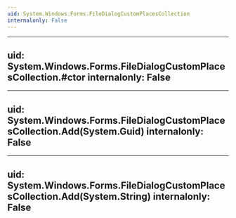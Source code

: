 ```yaml
---
uid: System.Windows.Forms.FileDialogCustomPlacesCollection
internalonly: False
---
```


---
uid: System.Windows.Forms.FileDialogCustomPlacesCollection.#ctor
internalonly: False
---

---
uid: System.Windows.Forms.FileDialogCustomPlacesCollection.Add(System.Guid)
internalonly: False
---

---
uid: System.Windows.Forms.FileDialogCustomPlacesCollection.Add(System.String)
internalonly: False
---
